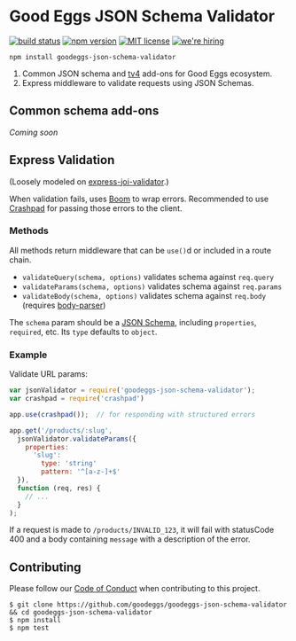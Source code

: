 # Good Eggs JSON Schema Validator

[![build status][travis-badge]][travis-link]
[![npm version][npm-badge]][npm-link]
[![MIT license][license-badge]][license-link]
[![we're hiring][hiring-badge]][hiring-link]

```
npm install goodeggs-json-schema-validator
```

1. Common JSON schema and [tv4](https://github.com/geraintluff/tv4) add-ons for Good Eggs ecosystem.
2. Express middleware to validate requests using JSON Schemas.


## Common schema add-ons

_Coming soon_


## Express Validation

(Loosely modeled on [express-joi-validator](https://github.com/threadster/express-joi-validator).)

When validation fails, uses [Boom](https://github.com/hapijs/boom) to wrap errors.
Recommended to use [Crashpad](https://github.com/goodeggs/crashpad) for passing those errors to the client.

### Methods

All methods return middleware that can be `use()`d or included in a route chain.

- `validateQuery(schema, options)` validates schema against `req.query`
- `validateParams(schema, options)` validates schema against `req.params`
- `validateBody(schema, options)` validates schema against `req.body` (requires [body-parser](https://github.com/expressjs/body-parser))

The `schema` param should be a [JSON Schema](http://json-schema.org/),
including `properties`, `required`, etc. Its `type` defaults to `object`.


### Example

Validate URL params:

```javascript
var jsonValidator = require('goodeggs-json-schema-validator');
var crashpad = require('crashpad')

app.use(crashpad());  // for responding with structured errors

app.get('/products/:slug',
  jsonValidator.validateParams({
    properties:
      'slug':
        type: 'string'
        pattern: '^[a-z-]+$'
  }),
  function (req, res) {
    // ...
  }
);
```

If a request is made to `/products/INVALID_123`,
it will fail with statusCode 400
and a body containing `message` with a description of the error.


## Contributing

Please follow our [Code of Conduct](https://github.com/goodeggs/goodeggs-json-schema-validator/blob/master/CODE_OF_CONDUCT.md)
when contributing to this project.

```
$ git clone https://github.com/goodeggs/goodeggs-json-schema-validator && cd goodeggs-json-schema-validator
$ npm install
$ npm test
```

[travis-badge]: http://img.shields.io/travis/goodeggs/goodeggs-json-schema-validator.svg?style=flat-square
[travis-link]: https://travis-ci.org/goodeggs/goodeggs-json-schema-validator
[npm-badge]: http://img.shields.io/npm/v/goodeggs-json-schema-validator.svg?style=flat-square
[npm-link]: https://www.npmjs.org/package/goodeggs-json-schema-validator
[license-badge]: http://img.shields.io/badge/license-MIT-blue.svg?style=flat-square
[license-link]: LICENSE.md
[hiring-badge]: https://img.shields.io/badge/we're_hiring-yes-brightgreen.svg?style=flat-square
[hiring-link]: http://goodeggs.jobscore.com/?detail=Open+Source&sid=161
